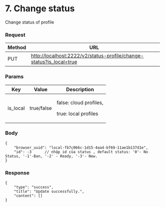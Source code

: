 # 7. Change status

Change status of profile

### **Request** <a href="#request-1" id="request-1"></a>

| Method | URL                                                                                                                                         |
| ------ | ------------------------------------------------------------------------------------------------------------------------------------------- |
| PUT    | [http://localhost:2222/v2/status-profile/change-status?is\_local=true](http://localhost:2222/v2/status-profile/change-status?is_local=true) |

### **Params** <a href="#body-1" id="body-1"></a>

| Key       | Value      | Description                                              |
| --------- | ---------- | -------------------------------------------------------- |
| is\_local | true/false | <p>false: cloud profiles,</p><p>true: local profiles</p> |

### **Body** <a href="#body-1-1" id="body-1-1"></a>

```
{
    "browser_uuid": "local-fb7c066c-1d15-4aa4-bf69-11ae1b137d1e",
    "id": -3      // nhập id của status , default status: '0'- No Status, '-1'-Ban, '-2' - Ready, '-3'- New.
}
```

### &#x20;**Response** <a href="#id-3.-response" id="id-3.-response"></a>

```
{
    "type": "success",
    "title": "Update successfully.",
    "content": []
}
```
